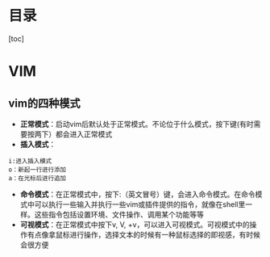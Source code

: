 # 目录
[toc]
# VIM
## vim的四种模式
- **正常模式**：启动vim后默认处于正常模式。不论位于什么模式，按下<Esc>键(有时需要按两下）都会进入正常模式
- **插入模式**：
```
i:进入插入模式
o：新起一行进行添加
a：在光标后进行追加
```
- **命令模式**：在正常模式中，按下:（英文冒号）键，会进入命令模式。在命令模式中可以执行一些输入并执行一些vim或插件提供的指令，就像在shell里一样。这些指令包括设置环境、文件操作、调用某个功能等等
- **可视模式**：在正常模式中按下v, V, <Ctrl>+v，可以进入可视模式。可视模式中的操作有点像拿鼠标进行操作，选择文本的时候有一种鼠标选择的即视感，有时候会很方便